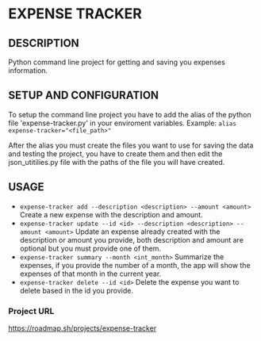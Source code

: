 # EXPENSE TRACKER

## DESCRIPTION

Python command line project for getting and saving you expenses information.

## SETUP AND CONFIGURATION

To setup the command line project you have to add the alias of the python file 'expense-tracker.py' in your enviroment variables. Example: `alias expense-tracker="<file_path>"`

After the alias you must create the files you want to use for saving the data and testing the project, you have to create them and then edit the json_utitilies.py file with the paths of the file you will have created.

## USAGE

* `expense-tracker add --description <description> --amount <amount>` Create a new expense with the description and amount.
* `expense-tracker update --id <id> --description <description> --amount <amount>` Update an expense already created with the description or amount you provide, both description and amount are optional but you must provide one of them.
* `expense-tracker summary --month <int_month>` Summarize the expenses, if you provide the number of a month, the app will show the expenses of that month in the current year.
* `expense-tracker delete --id <id>` Delete the expense you want to delete based in the id you provide.

### Project URL
https://roadmap.sh/projects/expense-tracker